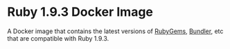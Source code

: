 # Ruby 1.9.3 Docker Image
A Docker image that contains the latest versions of [RubyGems](https://github.com/rubygems/rubygems), [Bundler](https://bundler.io/), etc that are compatible with Ruby 1.9.3.
